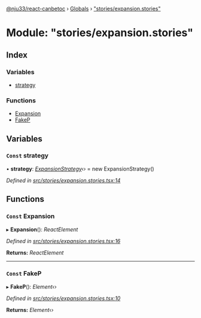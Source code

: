 [@nju33/react-canbetoc](../README.md) › [Globals](../globals.md) › ["stories/expansion.stories"](_stories_expansion_stories_.md)

# Module: "stories/expansion.stories"

## Index

### Variables

* [strategy](_stories_expansion_stories_.md#const-strategy)

### Functions

* [Expansion](_stories_expansion_stories_.md#const-expansion)
* [FakeP](_stories_expansion_stories_.md#const-fakep)

## Variables

### `Const` strategy

• **strategy**: *[ExpansionStrategy](../classes/_strategies_expansion_expansion_strategy_.expansionstrategy.md)‹›* = new ExpansionStrategy()

*Defined in [src/stories/expansion.stories.tsx:14](https://github.com/nju33/react-canbetoc/blob/615bc3d/src/stories/expansion.stories.tsx#L14)*

## Functions

### `Const` Expansion

▸ **Expansion**(): *ReactElement*

*Defined in [src/stories/expansion.stories.tsx:16](https://github.com/nju33/react-canbetoc/blob/615bc3d/src/stories/expansion.stories.tsx#L16)*

**Returns:** *ReactElement*

___

### `Const` FakeP

▸ **FakeP**(): *Element‹›*

*Defined in [src/stories/expansion.stories.tsx:10](https://github.com/nju33/react-canbetoc/blob/615bc3d/src/stories/expansion.stories.tsx#L10)*

**Returns:** *Element‹›*
